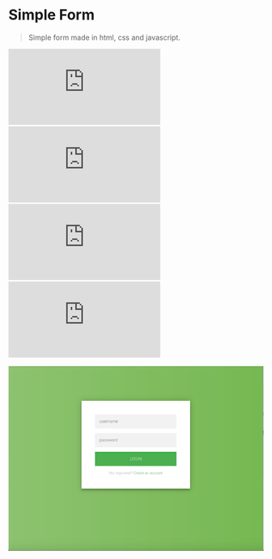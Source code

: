 # Simple Form
> Simple form made in html, css and javascript.

![GitHub repo size](https://img.shields.io/github/repo-size/adrianoagripino/HTML-CSS-JAVASCRIPT/README.md)
![GitHub contributors](https://img.shields.io/github/contributors/adrianoagripino/HTML-CSS-JAVASCRIPT/README.md)
![GitHub stars](https://img.shields.io/github/stars/adrianoagripino/HTML-CSS-JAVASCRIPT/README.md?style=social)
![GitHub forks](https://img.shields.io/github/forks/adrianoagripino/HTML-CSS-JAVASCRIPT/README.md?style=social)

![](https://github.com/adrianoagripino/HTML-CSS-JAVASCRIPT/blob/master/screenshot.png)

